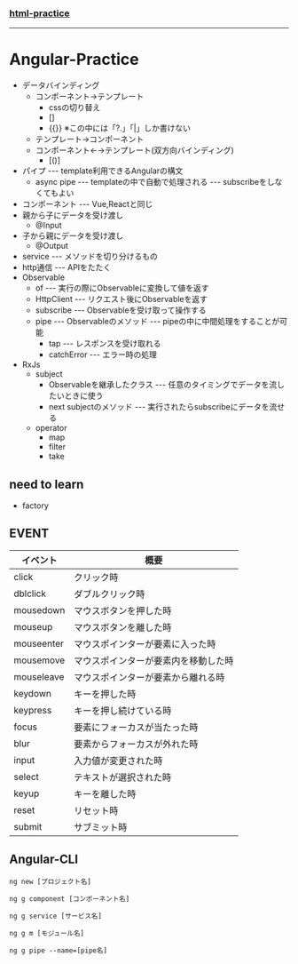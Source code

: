 ### [html-practice](https://github.com/katayama8000/angular-practice/tree/master/src/app/HTML/html-practice)

---

# Angular-Practice

- データバインディング
  - コンポーネント→テンプレート
    - cssの切り替え
    - []
    - {{}} ※この中には「?.」「|」しか書けない
  - テンプレート→コンポーネント
  - コンポーネント←→テンプレート(双方向バインディング)
    - [()]
- パイプ --- template利用できるAngularの構文
  - async pipe --- templateの中で自動で処理される --- subscribeをしなくてもよい
- コンポーネント --- Vue,Reactと同じ
- 親から子にデータを受け渡し
  - @Input
- 子から親にデータを受け渡し
  - @Output
- service --- メソッドを切り分けるもの
- http通信 --- APIをたたく
- Observable
  - of --- 実行の際にObservableに変換して値を返す
  - HttpClient --- リクエスト後にObservableを返す
  - subscribe --- Observableを受け取って操作する
  - pipe --- Observableのメソッド --- pipeの中に中間処理をすることが可能
    - tap --- レスポンスを受け取れる
    - catchError --- エラー時の処理
- RxJs
  - subject
    - Observableを継承したクラス --- 任意のタイミングでデータを流したいときに使う
    - next subjectのメソッド --- 実行されたらsubscribeにデータを流せる
  - operator
    - map
    - filter
    - take
    
## need to learn
- factory

## EVENT
イベント|概要
---|---|
click|クリック時
dblclick|ダブルクリック時
mousedown|マウスボタンを押した時
mouseup|マウスボタンを離した時
mouseenter|マウスポインターが要素に入った時
mousemove|マウスポインターが要素内を移動した時
mouseleave|マウスポインターが要素から離れる時
keydown|キーを押した時
keypress|キーを押し続けている時
focus|要素にフォーカスが当たった時
blur|要素からフォーカスが外れた時
input|入力値が変更された時
select|テキストが選択された時
keyup|キーを離した時
reset|リセット時
submit|サブミット時
    
## Angular-CLI

```
ng new [プロジェクト名]
```
```
ng g component [コンポーネント名]
```
```
ng g service [サービス名]
```
```
ng g m [モジュール名]
```
```
ng g pipe --name=[pipe名]
```
